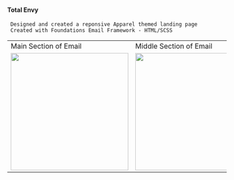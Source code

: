 #### Total Envy
     Designed and created a reponsive Apparel themed landing page
     Created with Foundations Email Framework - HTML/SCSS


<table>
  <tr>
    <td>Main Section of Email</td>
     <td>Middle Section of Email</td>
     <td>Bottom Section of Email</td>
  </tr>
  <tr>
    <td><img src="src/assets/img/total-envy/envy-top.png" width=270 ></td>
    <td><img src="src/assets/img/total-envy/envy-middle.png" width=270 ></td>
    <td><img src="src/assets/img/total-envy/envy-bottom.png" width=270 ></td>
  </tr>
 </table>


